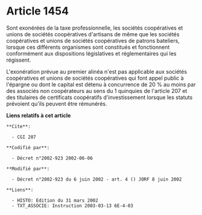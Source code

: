 # Article 1454

Sont exonérées de la taxe professionnelle, les sociétés coopératives et unions de sociétés coopératives d'artisans de même
que les sociétés coopératives et unions de sociétés coopératives de patrons bateliers, lorsque ces différents organismes sont
constitués et fonctionnent conformément aux dispositions législatives et réglementaires qui les régissent.

L'exonération prévue au premier alinéa n'est pas applicable aux sociétés coopératives et unions de sociétés coopératives qui
font appel public à l'épargne ou dont le capital est détenu à concurrence de 20 % au moins par des associés non coopérateurs
au sens du 1 quinquies de l'article 207 et des titulaires de certificats coopératifs d'investissement lorsque les statuts
prévoient qu'ils peuvent être rémunérés.

**Liens relatifs à cet article**

	**Cite**:

	  - CGI 207

	**Codifié par**:

	  - Décret n°2002-923 2002-06-06

	**Modifié par**:

	  - Décret n°2002-923 du 6 juin 2002 - art. 4 () JORF 8 juin 2002

	**Liens**:

	  - HISTO: Edition du 31 mars 2002
	  - TXT_ASSOCIE: Instruction 2003-03-13 6E-4-03

